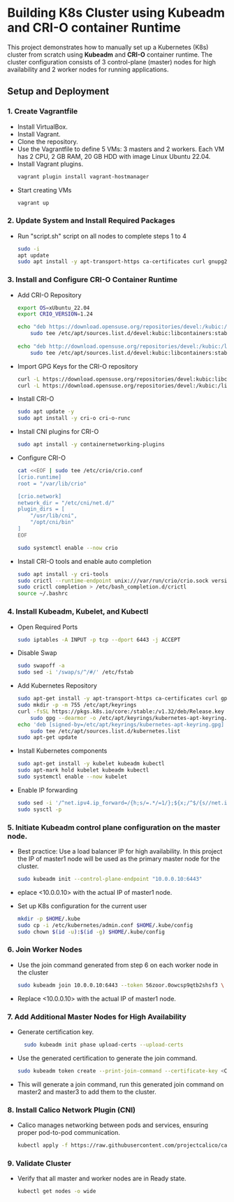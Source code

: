# Building K8s Cluster using Kubeadm and CRI-O container Runtime
This project demonstrates how to manually set up a Kubernetes (K8s) cluster from scratch using **Kubeadm** and **CRI-O** container runtime. The cluster configuration consists of 3 control-plane (master) nodes for high availability and 2 worker nodes for running applications.

## Setup and Deployment
### 1. Create Vagrantfile
- Install VirtualBox.
- Install Vagrant.
- Clone the repository.
- Use the Vagrantfile to define 5 VMs: 3 masters and 2 workers. Each VM has 2 CPU, 2 GB RAM, 20 GB HDD with image Linux Ubuntu 22.04.
- Install Vagrant plugins.
  ```bash
  vagrant plugin install vagrant-hostmanager
- Start creating VMs
  ```bash
  vagrant up

### 2. Update System and Install Required Packages
- Run "script.sh" script on all nodes to complete steps 1 to 4
  
  ```bash
  sudo -i
  apt update
  sudo apt install -y apt-transport-https ca-certificates curl gnupg2 software-properties-common

### 3. Install and Configure CRI-O Container Runtime
- Add CRI-O Repository
  ```bash
  export OS=xUbuntu_22.04
  export CRIO_VERSION=1.24
  
  echo "deb https://download.opensuse.org/repositories/devel:/kubic:/libcontainers:/stable/$OS/ /" | \
      sudo tee /etc/apt/sources.list.d/devel:kubic:libcontainers:stable.list
    
  echo "deb http://download.opensuse.org/repositories/devel:/kubic:/libcontainers:/stable:/cri-o:/$CRIO_VERSION/$OS/ /" | \
      sudo tee /etc/apt/sources.list.d/devel:kubic:libcontainers:stable:cri-o:$CRIO_VERSION.list

- Import GPG Keys for the CRI-O repository
  ```bash
  curl -L https://download.opensuse.org/repositories/devel:kubic:libcontainers:stable:cri-o:$CRIO_VERSION/$OS/Release.key | sudo apt-key add -
  curl -L https://download.opensuse.org/repositories/devel:/kubic:/libcontainers:/stable/$OS/Release.key | sudo apt-key add -

- Install CRI-O
  ```bash
  sudo apt update -y
  sudo apt install -y cri-o cri-o-runc

- Install CNI plugins for CRI-O
  ```bash
  sudo apt install -y containernetworking-plugins

- Configure CRI-O
  ```bash
  cat <<EOF | sudo tee /etc/crio/crio.conf
  [crio.runtime]
  root = "/var/lib/crio"
  
  [crio.network]
  network_dir = "/etc/cni/net.d/"
  plugin_dirs = [
      "/usr/lib/cni",
      "/opt/cni/bin"
  ]
  EOF
  
  sudo systemctl enable --now crio
  
- Install CRI-O tools and enable auto completion
  ```bash
  sudo apt install -y cri-tools
  sudo crictl --runtime-endpoint unix:///var/run/crio/crio.sock version
  sudo crictl completion > /etc/bash_completion.d/crictl
  source ~/.bashrc

### 4. Install Kubeadm, Kubelet, and Kubectl
- Open Required Ports
  ```bash
  sudo iptables -A INPUT -p tcp --dport 6443 -j ACCEPT

- Disable Swap
  ```bash
  sudo swapoff -a
  sudo sed -i '/swap/s/^/#/' /etc/fstab

- Add Kubernetes Repository
  ```bash
  sudo apt-get install -y apt-transport-https ca-certificates curl gpg
  sudo mkdir -p -m 755 /etc/apt/keyrings
  curl -fsSL https://pkgs.k8s.io/core:/stable:/v1.32/deb/Release.key | \
      sudo gpg --dearmor -o /etc/apt/keyrings/kubernetes-apt-keyring.gpg
  echo 'deb [signed-by=/etc/apt/keyrings/kubernetes-apt-keyring.gpg] https://pkgs.k8s.io/core:/stable:/v1.32/deb/ /' | \
      sudo tee /etc/apt/sources.list.d/kubernetes.list
  sudo apt-get update

- Install Kubernetes components
  ```bash
  sudo apt-get install -y kubelet kubeadm kubectl
  sudo apt-mark hold kubelet kubeadm kubectl
  sudo systemctl enable --now kubelet

- Enable IP forwarding
  ```bash
  sudo sed -i '/^net.ipv4.ip_forward=/{h;s/=.*/=1/};${x;/^$/{s//net.ipv4.ip_forward=1/;H};x}' /etc/sysctl.conf
  sudo sysctl -p

### 5. Initiate Kubeadm control plane configuration on the master node.
- Best practice: Use a load balancer IP for high availability. In this project the IP of master1 node will be used as the primary master node for the cluster.
  ```bash
  sudo kubeadm init --control-plane-endpoint "10.0.0.10:6443"
- eplace <10.0.0.10> with the actual IP of master1 node.

- Set up K8s configuration for the current user
  ```bash
  mkdir -p $HOME/.kube
  sudo cp -i /etc/kubernetes/admin.conf $HOME/.kube/config
  sudo chown $(id -u):$(id -g) $HOME/.kube/config

### 6. Join Worker Nodes
- Use the join command generated from step 6 on each worker node in the cluster
  ```bash
  sudo kubeadm join 10.0.0.10:6443 --token 56zoor.0owcsp9qtb2shsf3 \ --discovery-token-ca-cert-hash sha256:23c1b5bab2e09d06c86ac1935f7c0922bbf129eedb109e6ee3bb585d19a8ee3c
- Replace <10.0.0.10> with the actual IP of master1 node.

### 7. Add Additional Master Nodes for High Availability  
- Generate certification key.
  ```bash
    sudo kubeadm init phase upload-certs --upload-certs
- Use the generated certification to generate the join command.
  ```bash
  sudo kubeadm token create --print-join-command --certificate-key <CERT_KEY>
- This will generate a join command, run this generated join command on master2 and master3 to add them to the cluster.

### 8. Install Calico Network Plugin (CNI)
- Calico manages networking between pods and services, ensuring proper pod-to-pod communication.
  ```bash
  kubectl apply -f https://raw.githubusercontent.com/projectcalico/calico/v3.25.0/manifests/calico.yaml

### 9. Validate Cluster  
- Verify that all master and worker nodes are in Ready state.
  ```bash
  kubectl get nodes -o wide
